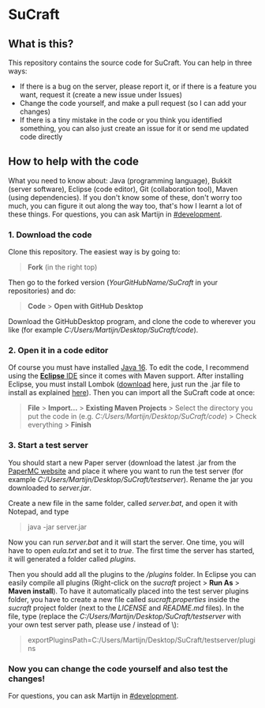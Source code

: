 # SuCraft

## What is this?

This repository contains the source code for SuCraft. You can help in three ways:
* If there is a bug on the server, please report it, or if there is a feature you want, request it (create a new issue under Issues)
* Change the code yourself, and make a pull request (so I can add your changes)
* If there is a tiny mistake in the code or you think you identified something, you can also just create an issue for it or send me updated code directly

## How to help with the code

What you need to know about: Java (programming language), Bukkit (server software), Eclipse (code editor), Git (collaboration tool), Maven (using dependencies). If you don't know some of these, don't worry too much, you can figure it out along the way too, that's how I learnt a lot of these things. For questions, you can ask Martijn in [#development](https://discord.gg/pbsPkpUjG4).

### 1. Download the code

Clone this repository. The easiest way is by going to:

> **Fork** (in the right top)

Then go to the forked version (*YourGitHubName/SuCraft* in your repositories) and do:

> **Code** > **Open with GitHub Desktop**

Download the GitHubDesktop program, and clone the code to wherever you like (for example *C:/Users/Martijn/Desktop/SuCraft/code*).

### 2. Open it in a code editor

Of course you must have installed [Java 16](https://www.java.com/). To edit the code, I recommend using the [**Eclipse** IDE](https://www.eclipse.org/downloads/) since it comes with Maven support. After installing Eclipse, you must install Lombok ([download](https://projectlombok.org/download) here, just run the .jar file to install as explained [here](https://projectlombok.org/setup/eclipse)). Then you can import all the SuCraft code at once:

> **File** > **Import...** > **Existing Maven Projects** > Select the directory you put the code in (e.g. *C:/Users/Martijn/Desktop/SuCraft/code*) > Check everything > **Finish**

### 3. Start a test server

You should start a new Paper server (download the latest .jar from the [PaperMC website](https://papermc.io/downloads) and place it where you want to run the test server (for example *C:/Users/Martijn/Desktop/SuCraft/testserver*). Rename the jar you downloaded to *server.jar*.

Create a new file in the same folder, called *server.bat*, and open it with Notepad, and type

> java -jar server.jar

Now you can run *server.bat* and it will start the server. One time, you will have to open *eula.txt* and set it to *true*. The first time the server has started, it will generated a folder called *plugins*.

Then you should add all the plugins to the */plugins* folder. In Eclipse you can easily compile all plugins (Right-click on the *sucraft* project > **Run As** > **Maven install**). To have it automatically placed into the test server plugins folder, you have to create a new file called *sucraft.properties* inside the *sucraft* project folder (next to the *LICENSE* and *README.md* files). In the file, type (replace the *C:/Users/Martijn/Desktop/SuCraft/testserver* with your own test server path, please use / instead of \\):

> exportPluginsPath=C:/Users/Martijn/Desktop/SuCraft/testserver/plugins

### Now you can change the code yourself and also test the changes!

For questions, you can ask Martijn in [#development](https://discord.gg/pbsPkpUjG4).
